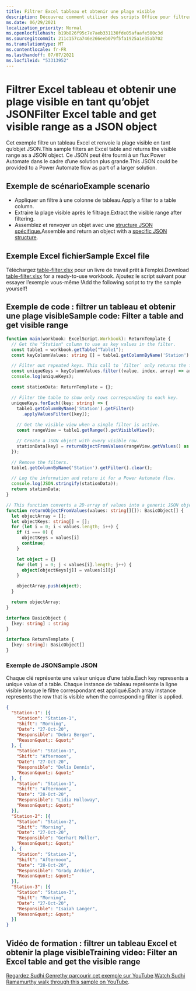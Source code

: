 ```yaml
---
title: Filtrer Excel tableau et obtenir une plage visible
description: Découvrez comment utiliser des scripts Office pour filtrer un tableau Excel et obtenir la plage visible en tant que tableau d’objets.
ms.date: 06/29/2021
localization_priority: Normal
ms.openlocfilehash: b19b826f95c7e7aeb331130fde05afaafe500c3d
ms.sourcegitcommit: 211c157ca746e266eeb079f5fa1925a1e35ab702
ms.translationtype: MT
ms.contentlocale: fr-FR
ms.lasthandoff: 07/07/2021
ms.locfileid: "53313952"
---
```

# <a name="filter-excel-table-and-get-visible-range-as-a-json-object"></a><span data-ttu-id="dee57-103">Filtrer Excel tableau et obtenir une plage visible en tant qu’objet JSON</span><span class="sxs-lookup"><span data-stu-id="dee57-103">Filter Excel table and get visible range as a JSON object</span></span>

<span data-ttu-id="dee57-104">Cet exemple filtre un tableau Excel et renvoie la plage visible en tant qu’objet JSON.</span><span class="sxs-lookup"><span data-stu-id="dee57-104">This sample filters an Excel table and returns the visible range as a JSON object.</span></span> <span data-ttu-id="dee57-105">Ce JSON peut être fourni à un flux Power Automate dans le cadre d’une solution plus grande.</span><span class="sxs-lookup"><span data-stu-id="dee57-105">This JSON could be provided to a Power Automate flow as part of a larger solution.</span></span>

## <a name="example-scenario"></a><span data-ttu-id="dee57-106">Exemple de scénario</span><span class="sxs-lookup"><span data-stu-id="dee57-106">Example scenario</span></span>

* <span data-ttu-id="dee57-107">Appliquer un filtre à une colonne de tableau.</span><span class="sxs-lookup"><span data-stu-id="dee57-107">Apply a filter to a table column.</span></span>
* <span data-ttu-id="dee57-108">Extraire la plage visible après le filtrage.</span><span class="sxs-lookup"><span data-stu-id="dee57-108">Extract the visible range after filtering.</span></span>
* <span data-ttu-id="dee57-109">Assemblez et renvoyer un objet avec une [structure JSON spécifique.](#sample-json)</span><span class="sxs-lookup"><span data-stu-id="dee57-109">Assemble and return an object with a [specific JSON structure](#sample-json).</span></span>

## <a name="sample-excel-file"></a><span data-ttu-id="dee57-110">Exemple Excel fichier</span><span class="sxs-lookup"><span data-stu-id="dee57-110">Sample Excel file</span></span>

<span data-ttu-id="dee57-111">Téléchargez <a href="table-filter.xlsx">table-filter.xlsx</a> pour un livre de travail prêt à l’emploi.</span><span class="sxs-lookup"><span data-stu-id="dee57-111">Download <a href="table-filter.xlsx">table-filter.xlsx</a> for a ready-to-use workbook.</span></span> <span data-ttu-id="dee57-112">Ajoutez le script suivant pour essayer l’exemple vous-même !</span><span class="sxs-lookup"><span data-stu-id="dee57-112">Add the following script to try the sample yourself!</span></span>

## <a name="sample-code-filter-a-table-and-get-visible-range"></a><span data-ttu-id="dee57-113">Exemple de code : filtrer un tableau et obtenir une plage visible</span><span class="sxs-lookup"><span data-stu-id="dee57-113">Sample code: Filter a table and get visible range</span></span>

```TypeScript
function main(workbook: ExcelScript.Workbook): ReturnTemplate {
  // Get the "Station" column to use as key values in the filter.
  const table1 = workbook.getTable("Table1");
  const keyColumnValues: string [] = table1.getColumnByName('Station').getRangeBetweenHeaderAndTotal().getValues().map(value => value[0] as string);

  // Filter out repeated keys. This call to `filter` only returns the first instance of every unique element in the array.
  const uniqueKeys = keyColumnValues.filter((value, index, array) => array.indexOf(value) === index);
  console.log(uniqueKeys);

  const stationData: ReturnTemplate = {};

  // Filter the table to show only rows corresponding to each key.
  uniqueKeys.forEach((key: string) => {
    table1.getColumnByName('Station').getFilter()
      .applyValuesFilter([key]);
    
    // Get the visible view when a single filter is active.
    const rangeView = table1.getRange().getVisibleView();

    // Create a JSON object with every visible row.
    stationData[key] = returnObjectFromValues(rangeView.getValues() as string[][]);
  });

  // Remove the filters.
  table1.getColumnByName('Station').getFilter().clear();

  // Log the information and return it for a Power Automate flow.
  console.log(JSON.stringify(stationData));
  return stationData;
}

// This function converts a 2D-array of values into a generic JSON object.
function returnObjectFromValues(values: string[][]): BasicObject[] {
  let objectArray = [];
  let objectKeys: string[] = [];
  for (let i = 0; i < values.length; i++) {
    if (i === 0) {
      objectKeys = values[i]
      continue;
    }

    let object = {}
    for (let j = 0; j < values[i].length; j++) {
      object[objectKeys[j]] = values[i][j]
    }

    objectArray.push(object);
  }

  return objectArray;
}

interface BasicObject {
  [key: string] : string
}

interface ReturnTemplate {
  [key: string]: BasicObject[]
}
```

### <a name="sample-json"></a><span data-ttu-id="dee57-114">Exemple de JSON</span><span class="sxs-lookup"><span data-stu-id="dee57-114">Sample JSON</span></span>

<span data-ttu-id="dee57-115">Chaque clé représente une valeur unique d’une table.</span><span class="sxs-lookup"><span data-stu-id="dee57-115">Each key represents a unique value of a table.</span></span> <span data-ttu-id="dee57-116">Chaque instance de tableau représente la ligne visible lorsque le filtre correspondant est appliqué.</span><span class="sxs-lookup"><span data-stu-id="dee57-116">Each array instance represents the row that is visible when the corresponding filter is applied.</span></span>

```json
{
  "Station-1": [{
    "Station": "Station-1",
    "Shift": "Morning",
    "Date": "27-Oct-20",
    "Responsible": "Debra Berger",
    "Reason&quot;: &quot;"
  }, {
    "Station": "Station-1",
    "Shift": "Afternoon",
    "Date": "27-Oct-20",
    "Responsible": "Delia Dennis",
    "Reason&quot;: &quot;"
  }, {
    "Station": "Station-1",
    "Shift": "Afternoon",
    "Date": "28-Oct-20",
    "Responsible": "Lidia Holloway",
    "Reason&quot;: &quot;"
  }],
  "Station-2": [{
    "Station": "Station-2",
    "Shift": "Morning",
    "Date": "27-Oct-20",
    "Responsible": "Gerhart Moller",
    "Reason&quot;: &quot;"
  }, {
    "Station": "Station-2",
    "Shift": "Afternoon",
    "Date": "28-Oct-20",
    "Responsible": "Grady Archie",
    "Reason&quot;: &quot;"
  }],
  "Station-3": [{
    "Station": "Station-3",
    "Shift": "Morning",
    "Date": "27-Oct-20",
    "Responsible": "Isaiah Langer",
    "Reason&quot;: &quot;"
  }]
}
```

## <a name="training-video-filter-an-excel-table-and-get-the-visible-range"></a><span data-ttu-id="dee57-117">Vidéo de formation : filtrer un tableau Excel et obtenir la plage visible</span><span class="sxs-lookup"><span data-stu-id="dee57-117">Training video: Filter an Excel table and get the visible range</span></span>

<span data-ttu-id="dee57-118">[Regardez Sudhi Genrethy parcourir cet exemple sur YouTube](https://youtu.be/Mv7BrvPq84A).</span><span class="sxs-lookup"><span data-stu-id="dee57-118">[Watch Sudhi Ramamurthy walk through this sample on YouTube](https://youtu.be/Mv7BrvPq84A).</span></span>
